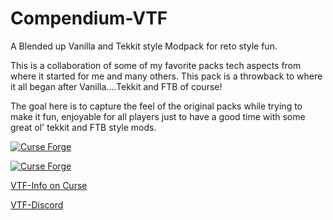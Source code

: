 # Compendium-VTF
A Blended up Vanilla and Tekkit style Modpack for reto style fun.

This is a collaboration of some of my favorite packs tech aspects from where it started for me and many others. This pack is a throwback to where it all began after Vanilla....Tekkit and FTB of course!  

The goal here is to capture the feel of the original packs while trying to make it fun, enjoyable for all players just to have a good time with some great ol' tekkit and FTB style mods.

[![Curse Forge](http://cf.way2muchnoise.eu/full_ce-vtf-retro-tekk_downloads.svg)](https://www.curseforge.com/minecraft/modpacks/ce-vtf-retro-tekk)

[![Curse Forge](http://cf.way2muchnoise.eu/versions/ce-vtf-retro-tekk.svg)](https://www.curseforge.com/minecraft/modpacks/ce-vtf-retro-tekk)



<a href="https://www.curseforge.com/minecraft/modpacks/ce-vtf-retro-tekk">VTF-Info on Curse</a>

<a href="http://discord.gg/Q4Y6dNV">VTF-Discord</a>
 
